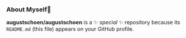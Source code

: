 ### About Myself🤪

**augustschoen/augustschoen** is a ✨ _special_ ✨ repository because its `README.md` (this file) appears on your GitHub profile.





